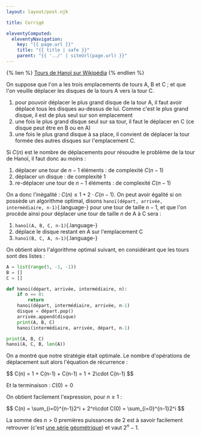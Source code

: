 ```yaml
---
layout: layout/post.njk

title: Corrigé

eleventyComputed:
  eleventyNavigation:
    key: "{{ page.url }}"
    title: "{{ title | safe }}"
    parent: "{{ '../' | siteUrl(page.url) }}"
---
```


{% lien %}
[Tours de Hanoï sur Wikipédia](https://fr.wikipedia.org/wiki/Tours_de_Hano%C3%AF)
{% endlien %}

On suppose que l'on a les trois emplacements de tours A, B et C ; et que l'on veuille déplacer les disques de la tours A vers la tour C.

1. pour pouvoir déplacer le plus grand disque de la tour A, il faut avoir déplacé tous les disques au-dessus de lui. Comme c'est le plus grand disque, il est de plus seul sur son emplacement
2. une fois le plus grand disque seul sur sa tour, il faut le déplacer en C (ce disque peut être en B ou en A)
3. une fois le plus grand disque à sa place, il convient de déplacer la tour formée des autres disques sur l'emplacement C.

Si $C(n)$ est le nombre de déplacements pour résoudre le problème de la tour de Hanoï, il faut donc au moins :

1. déplacer une tour de $n-1$ éléments : de complexité $C(n-1)$
2. déplacer un disque : de complexité $1$
3. re-déplacer une tour de $n-1$ éléments : de complexité $C(n-1)$

On a donc l'inégalité : $C(n) \leq 1 + 2 \cdot C(n-1)$. On peut avoir égalité si on possède un algorithme optimal, disons `hanoï(départ, arrivée, intermédiaire, n-1)`{.language-} pour une tour de taille $n-1$, et que l'on procède ainsi pour déplacer une tour de taille $n$ de A à C sera :

1. `hanoï(A, B, C, n-1)`{.language-}
2. déplace le disque restant en A sur l'emplacement C
3. `hanoï(B, C, A, n-1)`{.language-}

On obtient alors l'algorithme optimal suivant, en considérant que les tours sont des listes :

```python
A = list(range(5, -1, -1))
B = []
C = []

def hanoi(départ, arrivée, intermédiaire, n):
    if n == 0:
        return
    hanoi(départ, intermédiaire, arrivée, n-1)
    disque = départ.pop()
    arrivée.append(disque)
    print(A, B, C)
    hanoi(intermédiaire, arrivée, départ, n-1)

print(A, B, C)
hanoi(A, C, B, len(A))
```

On a montré que notre stratégie était optimale. Le nombre d'opérations de déplacement suit alors l'équation de récurrence :

<div>
$$
C(n) = 1 + C(n-1) + C(n-1) = 1 + 2\cdot C(n-1)
$$
</div>

Et la terminaison : $C(0) = 0$

On obtient facilement l'expression, pour $n\geq 1$ :

<div>
$$
C(n) = \sum_{i=0}^{n-1}2^i + 2^n\cdot C(0) = \sum_{i=0}^{n-1}2^i
$$
</div>

La somme des $n>0$ premières puissances de 2 est à savoir facilement retrouver (c'est [une série géométrique](https://fr.wikipedia.org/wiki/S%C3%A9rie_g%C3%A9om%C3%A9trique#Terme_g%C3%A9n%C3%A9ral)) et vaut $2^{n}-1$.
